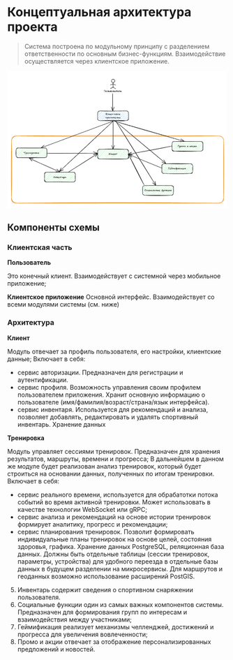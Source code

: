 # Концептуальная архитектура проекта

> Система построена по модульному принципу с разделением ответственности по основным бизнес-функциям. Взаимодействие осуществляется через клиентское приложение.

![Схема концептуальной архитектуры](images/conceptual_architecture.png)

## Компоненты схемы

### Клиентская часть

**Пользователь**

Это конечный клиент. Взаимодействует с системной через мобильное приложение;

**Клиентское приложение**
Основной интерфейс. Взаимодействует со всеми модулями системы (см. ниже)

### Архитектура

**Клиент**

Модуль отвечает за профиль пользователя, его настройки, клиентские данные;
Включает в себя:
- сервис авторизации. Предназначен для регистрации и аутентификации.
- сервис профиля. Возможность управления своим профилем пользователем приложения. Хранит основную информацию о пользователе (имя/фамилия/возраст/страна/язык интерфейса).
- сервис инвентаря. Используется для рекомендаций и анализа, позволяет добавлять, редактировать и удалять спортивный инвентарь.
Хранение данных

**Тренировка**

Модуль управляет сессиями тренировок. Предназначен для хранения результатов, маршруты, времени и прогресса; В дальнейшем в данном же модуле будет реализован анализ тренировок, который будет строиться на основании данных, полученных по итогам тренировки.
Включает в себя:
- сервис реального времени, используется для обрабатотки потока событий во время активной тренировки. Может использовать в качестве технологии WebSocket или gRPC;
- сервис анализа и рекомендаций на основе истории тренировок формирует аналитику, прогресс и рекомендации;
- сервис планирования тренировок. Позволит формировать индивидуальные планы тренировок на основе целей, состояния здоровья, графика.
Хранение данных
PostgreSQL, реляционная база данных. Должны быть отдельные таблицы (сессии тренировок, параметры, устройства) для удобного переезда в отдельные базы данных в будущем разделении на микросервисы. Для маршрутов и геоданных возможно использование расширений PostGIS.


5. Инвентарь содержит сведения о спортивном снаряжении пользователя. 
6. Социальные функции один из самых важных компонентов системы. Предназначен для формирования групп по интересам и взаимодействия между участниками;
7. Геймификация реализует механизмы челленджей, достижений и прогресса для увеличения вовлеченности;
8. Промо и акции отвечает за отображение персонализированных предложений и новостей.
